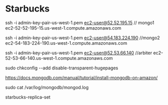 # Starbucks

ssh -i admin-key-pair-us-west-1.pem ec2-user@52.52.195.15 // mongo1
ec2-52-52-195-15.us-west-1.compute.amazonaws.com

ssh -i admin-key-pair-us-west-1.pem ec2-user@54.183.224.190 //mongo2 ec2-54-183-224-190.us-west-1.compute.amazonaws.com

ssh -i admin-key-pair-us-west-1.pem ec2-user@52.53.66.140 //arbiter
ec2-52-53-66-140.us-west-1.compute.amazonaws.com

sudo chkconfig --add disable-transparent-hugepages

https://docs.mongodb.com/manual/tutorial/install-mongodb-on-amazon/

sudo cat /var/log/mongodb/mongod.log

starbucks-replica-set



